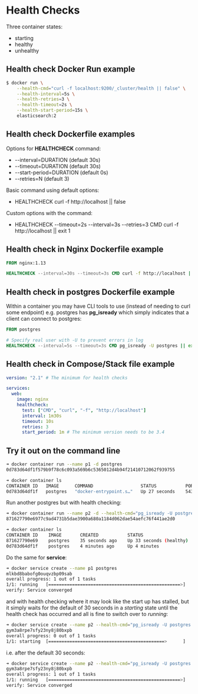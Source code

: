 # Health Checks

Three container states:

- starting
- healthy
- unhealthy

## Health check Docker Run example

```bash
$ docker run \
    --health-cmd="curl -f localhost:9200/_cluster/health || false" \
    --health-interval=5s \
    --health-retries=3 \
    --health-timeout=2s \
    --health-start-period=15s \
    elasticsearch:2
```

## Health check Dockerfile examples

Options for **HEALTHCHECK** command:

- --interval=DURATION (default 30s)
- --timeout=DURATION (default 30s)
- --start-period=DURATION (default 0s)
- --retries=N (default 3)

Basic command using default options:

- HEALTHCHECK curl -f http://localhost || false

Custom options with the command:

- HEALTHCHECK --timeout=2s --interval=3s --retries=3 CMD curl -f http://localhost || exit 1

## Health check in Nginx Dockerfile example

```dockerfile
FROM nginx:1.13

HEALTHCHECK --interval=30s --timeout=3s CMD curl -f http://localhost || exit 1
```

## Health check in postgres Dockerfile example

Within a container you may have CLI tools to use (instead of needing to curl some endpoint) e.g. postgres has **pg_isready** which simply indicates that a client can connect to postgres:

```dockerfile
FROM postgres

# Specify real user with -U to prevent errors in log
HEALTHCHECK --interval=5s --timeout=3s CMD pg_isready -U postgres || exit 1
```

## Health check in Compose/Stack file example

```yaml
version: "2.1" # The minimum for health checks

services:
  web:
    image: nginx
    healthcheck:
      test: ["CMD", "curl", "-f", "http://localhost"]
      interval: 1m30s
      timeout: 10s
      retries: 3
      start_period: 1m # The minimum version needs to be 3.4
```

## Try it out on the command line

```bash
➜ docker container run --name p1 -d postgres
0d783d64df1f579b9f78c6c093a569b6c5365012d4b94f21410712062f939755
```

```bash
➜ docker container ls
CONTAINER ID   IMAGE      COMMAND                  STATUS           PORTS         NAMES
0d783d64df1f   postgres   "docker-entrypoint.s…"   Up 27 seconds    5432/tcp      p1
```

Run another postgres but with health checking:

```bash
➜ docker container run --name p2 -d --health-cmd="pg_isready -U postgres || exit 1" postgres
871627790e6977c9ad4731b5dae3900a680a1184d062dae54aefc76f441ae2d0
```

```bash
➜ docker container ls
CONTAINER ID    IMAGE       CREATED           STATUS                    PORTS         NAMES
871627790e69    postgres    35 seconds ago    Up 33 seconds (healthy)   5432/tcp      p2
0d783d64df1f    postgres    4 minutes ago     Up 4 minutes              5432/tcp      p1
```

Do the same for **service**:

```bash
➜ docker service create --name p1 postgres
mlkbd8babofg0ouqvzbp09sab
overall progress: 1 out of 1 tasks
1/1: running   [==================================================>]
verify: Service converged
```

and with health checking where it may look like the start up has stalled, but it simply waits for the default of 30 seconds in a *starting* state until the health check has occurred and all is fine to switch over to *running*:

```bash
➜ docker service create --name p2 --health-cmd="pg_isready -U postgres || exit 1" postgres
gym3a8rpe7sfy23ny8j80bxpb
overall progress: 0 out of 1 tasks
1/1: starting  [============================================>      ]
```

i.e. after the default 30 seconds:

```bash
➜ docker service create --name p2 --health-cmd="pg_isready -U postgres || exit 1" postgres
gym3a8rpe7sfy23ny8j80bxpb
overall progress: 1 out of 1 tasks
1/1: running   [==================================================>]
verify: Service converged
```

